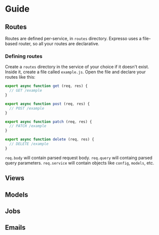# Guide

## Routes

Routes are defined per-service, in `routes` directory. Expresso uses a file-based router, so all your routes are declarative.

### Defining routes

Create a `routes` directory in the service of your choice if it doesn't exist. Inside it, create a file called `example.js`. Open the file and declare your routes like this:

```js
export async function get (req, res) {
  // GET /example
}

export async function post (req, res) {
  // POST /example
}

export async function patch (req, res) {
  // PATCH /example
}

export async function delete (req, res) {
  // DELETE /example
}
```

`req.body` will contain parsed request body. `req.query` will containg parsed query parameters. `req.service` will contain objects like `config`, `models`, etc.

## Views

## Models

## Jobs

## Emails

